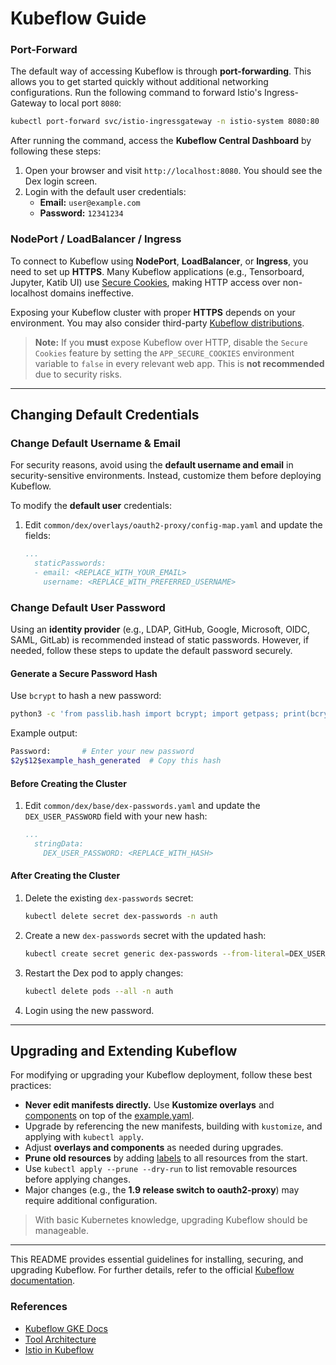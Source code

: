 # Kubeflow Guide

### Port-Forward

The default way of accessing Kubeflow is through **port-forwarding**. This allows you to get started quickly without additional networking configurations. Run the following command to forward Istio's Ingress-Gateway to local port `8080`:

```sh
kubectl port-forward svc/istio-ingressgateway -n istio-system 8080:80
```

After running the command, access the **Kubeflow Central Dashboard** by following these steps:

1. Open your browser and visit `http://localhost:8080`. You should see the Dex login screen.
2. Login with the default user credentials:
   - **Email:** `user@example.com`
   - **Password:** `12341234`

### NodePort / LoadBalancer / Ingress

To connect to Kubeflow using **NodePort**, **LoadBalancer**, or **Ingress**, you need to set up **HTTPS**. Many Kubeflow applications (e.g., Tensorboard, Jupyter, Katib UI) use [Secure Cookies](https://developer.mozilla.org/en-US/docs/Web/HTTP/Cookies#restrict_access_to_cookies), making HTTP access over non-localhost domains ineffective.

Exposing your Kubeflow cluster with proper **HTTPS** depends on your environment. You may also consider third-party [Kubeflow distributions](https://www.kubeflow.org/docs/started/installing-kubeflow/#install-a-packaged-kubeflow-distribution).

> **Note:** If you **must** expose Kubeflow over HTTP, disable the `Secure Cookies` feature by setting the `APP_SECURE_COOKIES` environment variable to `false` in every relevant web app. This is **not recommended** due to security risks.

---

## Changing Default Credentials

### Change Default Username & Email

For security reasons, avoid using the **default username and email** in security-sensitive environments. Instead, customize them before deploying Kubeflow.

To modify the **default user** credentials:

1. Edit `common/dex/overlays/oauth2-proxy/config-map.yaml` and update the fields:

    ```yaml
    ...
      staticPasswords:
      - email: <REPLACE_WITH_YOUR_EMAIL>
        username: <REPLACE_WITH_PREFERRED_USERNAME>
    ```

### Change Default User Password

Using an **identity provider** (e.g., LDAP, GitHub, Google, Microsoft, OIDC, SAML, GitLab) is recommended instead of static passwords. However, if needed, follow these steps to update the default password securely.

#### Generate a Secure Password Hash

Use `bcrypt` to hash a new password:

```sh
python3 -c 'from passlib.hash import bcrypt; import getpass; print(bcrypt.using(rounds=12, ident="2y").hash(getpass.getpass()))'
```

Example output:

```sh
Password:       # Enter your new password
$2y$12$example_hash_generated  # Copy this hash
```

#### Before Creating the Cluster

1. Edit `common/dex/base/dex-passwords.yaml` and update the `DEX_USER_PASSWORD` field with your new hash:

    ```yaml
    ...
      stringData:
        DEX_USER_PASSWORD: <REPLACE_WITH_HASH>
    ```

#### After Creating the Cluster

1. Delete the existing `dex-passwords` secret:

    ```sh
    kubectl delete secret dex-passwords -n auth
    ```

2. Create a new `dex-passwords` secret with the updated hash:

    ```sh
    kubectl create secret generic dex-passwords --from-literal=DEX_USER_PASSWORD='REPLACE_WITH_HASH' -n auth
    ```

3. Restart the Dex pod to apply changes:

    ```sh
    kubectl delete pods --all -n auth
    ```

4. Login using the new password.

---

## Upgrading and Extending Kubeflow

For modifying or upgrading your Kubeflow deployment, follow these best practices:

- **Never edit manifests directly.** Use **Kustomize overlays** and [components](https://github.com/kubernetes-sigs/kustomize/blob/master/examples/components.md) on top of the [example.yaml](https://github.com/kubeflow/manifests/blob/master/example/kustomization.yaml).
- Upgrade by referencing the new manifests, building with `kustomize`, and applying with `kubectl apply`.
- Adjust **overlays and components** as needed during upgrades.
- **Prune old resources** by adding [labels](https://kubectl.docs.kubernetes.io/references/kustomize/kustomization/labels/) to all resources from the start.
- Use `kubectl apply --prune --dry-run` to list removable resources before applying changes.
- Major changes (e.g., the **1.9 release switch to oauth2-proxy**) may require additional configuration.

> With basic Kubernetes knowledge, upgrading Kubeflow should be manageable.

---

This README provides essential guidelines for installing, securing, and upgrading Kubeflow. For further details, refer to the official [Kubeflow documentation](https://www.kubeflow.org/docs/).

### References
* [Kubeflow GKE Docs](https://googlecloudplatform.github.io/kubeflow-gke-docs/dev/docs/deploy/deploy-cli/)
* [Tool Architecture](https://www.kubeflow.org/docs/started/architecture/)
* [Istio in Kubeflow](https://www.kubeflow.org/docs/concepts/multi-tenancy/istio/#why-kubeflow-needs-istio)


